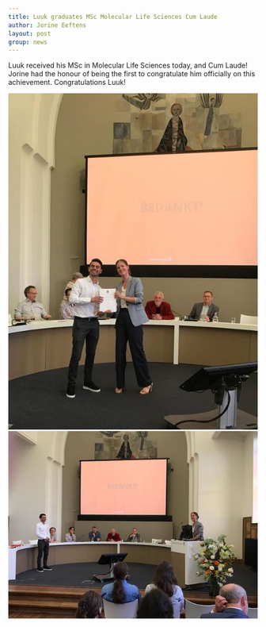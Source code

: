 ```yaml
---
title: Luuk graduates MSc Molecular Life Sciences Cum Laude
author: Jorine Eeftens
layout: post
group: news
---
```


Luuk received his MSc in Molecular Life Sciences today, and Cum Laude! Jorine had the honour of being the first to congratulate him officially on this achievement. Congratulations Luuk!

![luukgrad1](/static/img/news/luukgrad1.jpeg "luukgrad1")
![luukgrad2](/static/img/news/luukgrad2.jpeg "luukgrad2")
